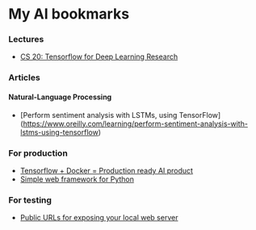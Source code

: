 # My AI bookmarks

### Lectures
- [CS 20: Tensorflow for Deep Learning Research](http://web.stanford.edu/class/cs20si/index.html)

### Articles

#### Natural-Language Processing
- [Perform sentiment analysis with LSTMs, using TensorFlow] (https://www.oreilly.com/learning/perform-sentiment-analysis-with-lstms-using-tensorflow)

### For production
- [Tensorflow + Docker = Production ready AI product](https://medium.com/botsupply/tensorflow-docker-production-ready-ai-product-ae30435ad8e9)
- [Simple web framework for Python](http://webpy.org/)

### For testing
- [Public URLs for exposing your local web server](https://ngrok.com/)
